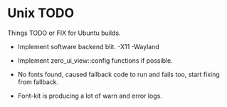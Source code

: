 # Unix TODO

Things TODO or FIX for Ubuntu builds.

* Implement software backend blit.
   -X11
   -Wayland

* Implement zero_ui_view::config functions if possible.
* No fonts found, caused fallback code to run and fails too, start fixing from fallback.
* Font-kit is producing a lot of warn and error logs.